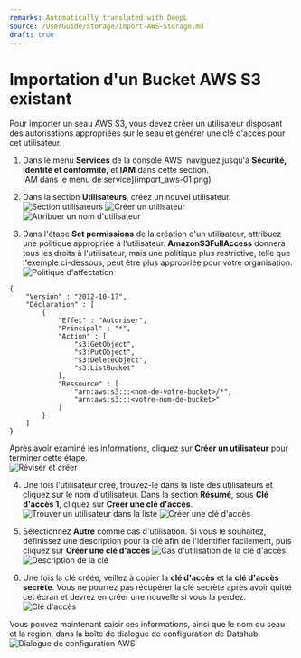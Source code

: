 ```yaml
---
remarks: Automatically translated with DeepL
source: /UserGuide/Storage/Import-AWS-Storage.md
draft: true
---
```


# Importation d'un Bucket AWS S3 existant

Pour importer un seau AWS S3, vous devez créer un utilisateur disposant des autorisations appropriées sur le seau et générer une clé d'accès pour cet utilisateur.

1. Dans le menu **Services** de la console AWS, naviguez jusqu'à **Sécurité, identité et conformité**, et **IAM** dans cette section.  
IAM dans le menu de service](import_aws-01.png)

2. Dans la section **Utilisateurs**, créez un nouvel utilisateur.  
![Section utilisateurs](import_aws-02.png)
![Créer un utilisateur](import_aws-03.png)
![Attribuer un nom d'utilisateur](import_aws-04.png)

3. Dans l'étape **Set permissions** de la création d'un utilisateur, attribuez une politique appropriée à l'utilisateur. **AmazonS3FullAccess** donnera tous les droits à l'utilisateur, mais une politique plus restrictive, telle que l'exemple ci-dessous, peut être plus appropriée pour votre organisation.  
![Politique d'affectation](import_aws-05.png)
```
{
    "Version" : "2012-10-17",
    "Déclaration" : [
        {
            "Effet" : "Autoriser",
            "Principal" : "*",
            "Action" : [
                "s3:GetObject",
                "s3:PutObject",
                "s3:DeleteObject",
                "s3:ListBucket"
            ],
            "Ressource" : [
                "arn:aws:s3:::<nom-de-votre-bucket>/*",
                "arn:aws:s3:::<votre-nom-de-bucket>"
            ]
        }
    ]
}
```
Après avoir examiné les informations, cliquez sur **Créer un utilisateur** pour terminer cette étape.  
![Réviser et créer](import_aws-06.png)

4. Une fois l'utilisateur créé, trouvez-le dans la liste des utilisateurs et cliquez sur le nom d'utilisateur. Dans la section **Résumé**, sous **Clé d'accès 1**, cliquez sur **Créer une clé d'accès**.
![Trouver un utilisateur dans la liste](import_aws-07.png)
![Créer une clé d'accès](import_aws-08.png)

5. Sélectionnez **Autre** comme cas d'utilisation. Si vous le souhaitez, définissez une description pour la clé afin de l'identifier facilement, puis cliquez sur **Créer une clé d'accès**
![Cas d'utilisation de la clé d'accès](import_aws-09.png)
![Description de la clé](import_aws-10.png)

6. Une fois la clé créée, veillez à copier la **clé d'accès** et la **clé d'accès secrète**. Vous ne pourrez pas récupérer la clé secrète après avoir quitté cet écran et devrez en créer une nouvelle si vous la perdez.  
![Clé d'accès](import_aws-11.png)

Vous pouvez maintenant saisir ces informations, ainsi que le nom du seau et la région, dans la boîte de dialogue de configuration de Datahub.  
![Dialogue de configuration AWS](import_aws-12.png)
